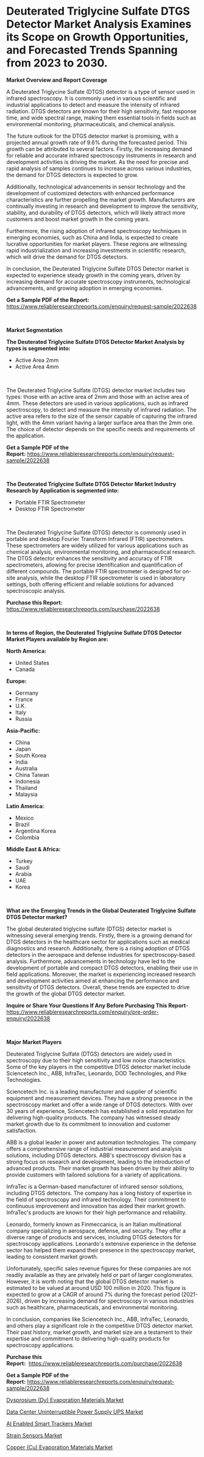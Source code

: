 <p><h1>Deuterated Triglycine Sulfate DTGS Detector Market Analysis Examines its Scope on Growth Opportunities, and Forecasted Trends Spanning from 2023 to 2030.</h1></p><p><strong>Market Overview and Report Coverage</strong></p>
<p><p>A Deuterated Triglycine Sulfate (DTGS) detector is a type of sensor used in infrared spectroscopy. It is commonly used in various scientific and industrial applications to detect and measure the intensity of infrared radiation. DTGS detectors are known for their high sensitivity, fast response time, and wide spectral range, making them essential tools in fields such as environmental monitoring, pharmaceuticals, and chemical analysis.</p><p>The future outlook for the DTGS detector market is promising, with a projected annual growth rate of 9.6% during the forecasted period. This growth can be attributed to several factors. Firstly, the increasing demand for reliable and accurate infrared spectroscopy instruments in research and development activities is driving the market. As the need for precise and rapid analysis of samples continues to increase across various industries, the demand for DTGS detectors is expected to grow.</p><p>Additionally, technological advancements in sensor technology and the development of customized detectors with enhanced performance characteristics are further propelling the market growth. Manufacturers are continually investing in research and development to improve the sensitivity, stability, and durability of DTGS detectors, which will likely attract more customers and boost market growth in the coming years.</p><p>Furthermore, the rising adoption of infrared spectroscopy techniques in emerging economies, such as China and India, is expected to create lucrative opportunities for market players. These regions are witnessing rapid industrialization and increasing investments in scientific research, which will drive the demand for DTGS detectors.</p><p>In conclusion, the Deuterated Triglycine Sulfate DTGS Detector market is expected to experience steady growth in the coming years, driven by increasing demand for accurate spectroscopy instruments, technological advancements, and growing adoption in emerging economies.</p></p>
<p><strong>Get a Sample PDF of the Report:</strong> <a href="https://www.reliableresearchreports.com/enquiry/request-sample/2022638">https://www.reliableresearchreports.com/enquiry/request-sample/2022638</a></p>
<p>&nbsp;</p>
<p><strong>Market Segmentation</strong></p>
<p><strong>The Deuterated Triglycine Sulfate DTGS Detector Market Analysis by types is segmented into:</strong></p>
<p><ul><li>Active Area 2mm</li><li>Active Area 4mm</li></ul></p>
<p>&nbsp;</p>
<p><p>The Deuterated Triglycine Sulfate (DTGS) detector market includes two types: those with an active area of 2mm and those with an active area of 4mm. These detectors are used in various applications, such as infrared spectroscopy, to detect and measure the intensity of infrared radiation. The active area refers to the size of the sensor capable of capturing the infrared light, with the 4mm variant having a larger surface area than the 2mm one. The choice of detector depends on the specific needs and requirements of the application.</p></p>
<p><strong>Get a Sample PDF of the Report:</strong>&nbsp;<a href="https://www.reliableresearchreports.com/enquiry/request-sample/2022638">https://www.reliableresearchreports.com/enquiry/request-sample/2022638</a></p>
<p>&nbsp;</p>
<p><strong>The Deuterated Triglycine Sulfate DTGS Detector Market Industry Research by Application is segmented into:</strong></p>
<p><ul><li>Portable FTIR Spectrometer</li><li>Desktop FTIR Spectrometer</li></ul></p>
<p>&nbsp;</p>
<p><p>The Deuterated Triglycine Sulfate (DTGS) detector is commonly used in portable and desktop Fourier Transform Infrared (FTIR) spectrometers. These spectrometers are widely utilized for various applications such as chemical analysis, environmental monitoring, and pharmaceutical research. The DTGS detector enhances the sensitivity and accuracy of FTIR spectrometers, allowing for precise identification and quantification of different compounds. The portable FTIR spectrometer is designed for on-site analysis, while the desktop FTIR spectrometer is used in laboratory settings, both offering efficient and reliable solutions for advanced spectroscopic analysis.</p></p>
<p><strong>Purchase this Report:</strong>&nbsp; <a href="https://www.reliableresearchreports.com/purchase/2022638">https://www.reliableresearchreports.com/purchase/2022638</a></p>
<p>&nbsp;</p>
<p><strong>In terms of Region, the Deuterated Triglycine Sulfate DTGS Detector Market Players available by Region are:</strong></p>
<p>
    <p> <strong> North America: </strong>
        <ul>
            <li>United States</li>
            <li>Canada</li>
        </ul>
        </p> 
    <p> <strong> Europe: </strong>
        <ul>
            <li>Germany</li>
            <li>France</li>
            <li>U.K.</li>
            <li>Italy</li>
            <li>Russia</li>
        </ul>
        </p> 
    <p> <strong> Asia-Pacific: </strong>
        <ul>
            <li>China</li>
            <li>Japan</li>
            <li>South Korea</li>
            <li>India</li>
            <li>Australia</li>
            <li>China Taiwan</li>
            <li>Indonesia</li>
            <li>Thailand</li>
            <li>Malaysia</li>
        </ul>
        </p> 
    <p> <strong> Latin America: </strong>
        <ul>
            <li>Mexico</li>
            <li>Brazil</li>
            <li>Argentina Korea</li>
            <li>Colombia</li>
        </ul>
        </p> 
    <p> <strong> Middle East & Africa: </strong>
        <ul>
            <li>Turkey</li>
            <li>Saudi</li>
            <li>Arabia</li>
            <li>UAE</li>
            <li>Korea</li>
        </ul>
    </p>
    </p>
<p>&nbsp;</p>
<p><strong>What are the Emerging Trends in the Global Deuterated Triglycine Sulfate DTGS Detector market?</strong></p>
<p><p>The global deuterated triglycine sulfate (DTGS) detector market is witnessing several emerging trends. Firstly, there is a growing demand for DTGS detectors in the healthcare sector for applications such as medical diagnostics and research. Additionally, there is a rising adoption of DTGS detectors in the aerospace and defense industries for spectroscopy-based analysis. Furthermore, advancements in technology have led to the development of portable and compact DTGS detectors, enabling their use in field applications. Moreover, the market is experiencing increased research and development activities aimed at enhancing the performance and sensitivity of DTGS detectors. Overall, these trends are expected to drive the growth of the global DTGS detector market.</p></p>
<p><strong>Inquire or Share Your Questions If Any Before Purchasing This Report</strong>- <a href="https://www.reliableresearchreports.com/enquiry/pre-order-enquiry/2022638">https://www.reliableresearchreports.com/enquiry/pre-order-enquiry/2022638</a></p>
<p>&nbsp;</p>
<p><strong>Major Market Players</strong></p>
<p><p>Deuterated Triglycine Sulfate (DTGS) detectors are widely used in spectroscopy due to their high sensitivity and low noise characteristics. Some of the key players in the competitive DTGS detector market include Sciencetech Inc., ABB, InfraTec, Leonardo, DOD Technologies, and Pike Technologies.</p><p>Sciencetech Inc. is a leading manufacturer and supplier of scientific equipment and measurement devices. They have a strong presence in the spectroscopy market and offer a wide range of DTGS detectors. With over 30 years of experience, Sciencetech has established a solid reputation for delivering high-quality products. The company has witnessed steady market growth due to its commitment to innovation and customer satisfaction.</p><p>ABB is a global leader in power and automation technologies. The company offers a comprehensive range of industrial measurement and analysis solutions, including DTGS detectors. ABB's spectroscopy division has a strong focus on research and development, leading to the introduction of advanced products. Their market growth has been driven by their ability to provide customers with tailored solutions for a variety of applications.</p><p>InfraTec is a German-based manufacturer of infrared sensor solutions, including DTGS detectors. The company has a long history of expertise in the field of spectroscopy and infrared technology. Their commitment to continuous improvement and innovation has aided their market growth. InfraTec's products are known for their high performance and reliability.</p><p>Leonardo, formerly known as Finmeccanica, is an Italian multinational company specializing in aerospace, defense, and security. They offer a diverse range of products and services, including DTGS detectors for spectroscopy applications. Leonardo's extensive experience in the defense sector has helped them expand their presence in the spectroscopy market, leading to consistent market growth.</p><p>Unfortunately, specific sales revenue figures for these companies are not readily available as they are privately held or part of larger conglomerates. However, it is worth noting that the global DTGS detector market is estimated to be valued at around USD 100 million in 2020. This figure is expected to grow at a CAGR of around 7% during the forecast period (2021-2026), driven by increasing demand for spectroscopy in various industries such as healthcare, pharmaceuticals, and environmental monitoring.</p><p>In conclusion, companies like Sciencetech Inc., ABB, InfraTec, Leonardo, and others play a significant role in the competitive DTGS detector market. Their past history, market growth, and market size are a testament to their expertise and commitment to delivering high-quality products for spectroscopy applications.</p></p>
<p><strong>Purchase this Report:</strong>&nbsp;&nbsp;<a href="https://www.reliableresearchreports.com/purchase/2022638">https://www.reliableresearchreports.com/purchase/2022638</a></p>
<p></p>
<p><strong>Get a Sample PDF of the Report:</strong>&nbsp;<a href="https://www.reliableresearchreports.com/enquiry/request-sample/2022638">https://www.reliableresearchreports.com/enquiry/request-sample/2022638</a></p>
<p><p><a href="https://medium.com/@mayankdeswal9588dm/dysprosium-dy-evaporation-materials-market-insight-market-trends-growth-forecasted-from-2023-3da458695111">Dysprosium (Dy) Evaporation Materials Market</a></p><p><a href="https://github.com/BryceTownsendr/Market-Research-Report-List-1/blob/main/data-center-uninterruptible-power-supply-ups-market.md">Data Center Uninterruptible Power Supply UPS Market</a></p><p><a href="https://github.com/WillieWoodard/Market-Research-Report-List-1/blob/main/ai-enabled-smart-trackers-market.md">AI Enabled Smart Trackers Market</a></p><p><a href="https://www.linkedin.com/pulse/strain-sensors-market-insights-players-forecast-till-2030-rzxhe/">Strain Sensors Market</a></p><p><a href="https://medium.com/@santosh.reportprime/copper-cu-evaporation-materials-market-size-reveals-the-best-marketing-channels-in-global-39d85d069e8f">Copper (Cu) Evaporation Materials Market</a></p></p>